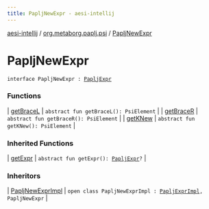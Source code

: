 ```yaml
---
title: PapljNewExpr - aesi-intellij
---
```


[aesi-intellij](../../index.html) / [org.metaborg.paplj.psi](../index.html) / [PapljNewExpr](.)

# PapljNewExpr

`interface PapljNewExpr : `[`PapljExpr`](../-paplj-expr/index.html)

### Functions

| [getBraceL](get-brace-l.html) | `abstract fun getBraceL(): PsiElement` |
| [getBraceR](get-brace-r.html) | `abstract fun getBraceR(): PsiElement` |
| [getKNew](get-k-new.html) | `abstract fun getKNew(): PsiElement` |

### Inherited Functions

| [getExpr](../-paplj-expr/get-expr.html) | `abstract fun getExpr(): `[`PapljExpr`](../-paplj-expr/index.html)`?` |

### Inheritors

| [PapljNewExprImpl](../../org.metaborg.paplj.psi.impl/-paplj-new-expr-impl/index.html) | `open class PapljNewExprImpl : `[`PapljExprImpl`](../../org.metaborg.paplj.psi.impl/-paplj-expr-impl/index.html)`, PapljNewExpr` |

